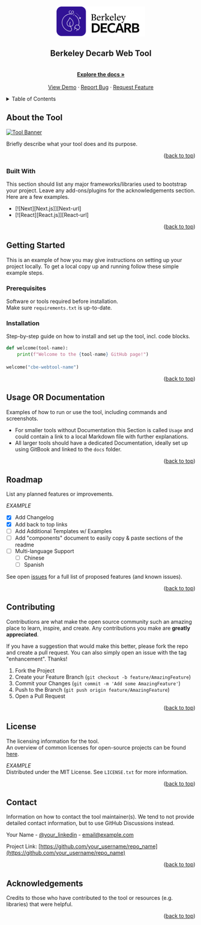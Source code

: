 <!-- PROJECT LOGO -->
<br />
<div align="center">
  <a href="https://github.com/CenterForTheBuiltEnvironment/cbe-tool-template">
    <img src="assets/img/logo-preliminary.png" alt="Decarb Tool Logo" width="auto" height="80">
  </a>

  <h2 align="center">Berkeley Decarb Web Tool</h2>

  <p align="center">
    <br />
    <a href="https://github.com/CenterForTheBuiltEnvironment/cbe-tool-template"><strong>Explore the docs »</strong></a>
    <br />
    <br />
    <a href="https://github.com/CenterForTheBuiltEnvironment/cbe-tool-template">View Demo</a>
    ·
    <a href="https://github.com/CenterForTheBuiltEnvironment/cbe-tool-template/issues/new?labels=bug&template=issue--bug-report.md">Report Bug</a>
    ·
    <a href="https://github.com/CenterForTheBuiltEnvironment/cbe-tool-template/issues/new?labels=enhancement&template=feature-request.md">Request Feature</a>


  </p>
</div>



<!-- TABLE OF CONTENTS -->
<details>
  <summary>Table of Contents</summary>
  <ol>
    <li>
      <a href="#about-the-tool">About the Tool</a>
      <ul>
        <li><a href="#built-with">Built With</a></li>
      </ul>
    </li>
    <li>
      <a href="#getting-started">Getting Started</a>
      <ul>
        <li><a href="#prerequisites">Prerequisites</a></li>
        <li><a href="#installation">Installation</a></li>
      </ul>
    </li>
    <li><a href="#usage">Usage</a></li>
    <li><a href="#roadmap">Roadmap</a></li>
    <li><a href="#contributing">Contributing</a></li>
    <li><a href="#license">License</a></li>
    <li><a href="#contact">Contact</a></li>
    <li><a href="#acknowledgments">Acknowledgments</a></li>
  </ol>
</details>


## About the Tool
[![Tool Banner](link-to-your-banner-image)](link-to-your-banner-image)

Briefly describe what your tool does and its purpose.

<p align="right">(<a href="#readme-top">back to top</a>)</p>

### Built With
This section should list any major frameworks/libraries used to bootstrap your project. Leave any add-ons/plugins for the acknowledgements section. Here are a few examples.

* [![Next][Next.js]][Next-url]
* [![React][React.js]][React-url]


<p align="right">(<a href="#readme-top">back to top</a>)</p>


<!-- GETTING STARTED -->
## Getting Started
This is an example of how you may give instructions on setting up your project locally.
To get a local copy up and running follow these simple example steps.


### Prerequisites
Software or tools required before installation. <br>
Make sure `requirements.txt` is up-to-date.

<!-- INSTALLATION CODE BLOCK -->



### Installation
Step-by-step guide on how to install and set up the tool, incl. code blocks.

```python
def welcome(tool-name):
    print(f"Welcome to the {tool-name} GitHub page!")

welcome("cbe-webtool-name")
```


<p align="right">(<a href="#readme-top">back to top</a>)</p>


<!-- USAGE EXAMPLES -->
## Usage OR Documentation
Examples of how to run or use the tool, including commands and screenshots. <br>
- For smaller tools without Documentation this Section is called `Usage` and could contain a link to a local Markdown file with further explanations.
- All larger tools should have a dedicated Documentation, ideally set up using GitBook and linked to the `docs` folder.

<p align="right">(<a href="#readme-top">back to top</a>)</p>



## Roadmap
List any planned features or improvements. <br>

_EXAMPLE_
- [x] Add Changelog
- [x] Add back to top links
- [ ] Add Additional Templates w/ Examples
- [ ] Add "components" document to easily copy & paste sections of the readme
- [ ] Multi-language Support
    - [ ] Chinese
    - [ ] Spanish

See open [issues](https://github.com/your-username/your-repo/issues) for a full list of proposed features (and known issues).

<p align="right">(<a href="#readme-top">back to top</a>)</p>



## Contributing
Contributions are what make the open source community such an amazing place to learn, inspire, and create. Any contributions you make are **greatly appreciated**.

If you have a suggestion that would make this better, please fork the repo and create a pull request. You can also simply open an issue with the tag "enhancement".
Thanks!

1. Fork the Project
2. Create your Feature Branch (`git checkout -b feature/AmazingFeature`)
3. Commit your Changes (`git commit -m 'Add some AmazingFeature'`)
4. Push to the Branch (`git push origin feature/AmazingFeature`)
5. Open a Pull Request

<p align="right">(<a href="#readme-top">back to top</a>)</p>



## License
The licensing information for the tool. <br>
An overview of common licenses for open-source projects can be found [here](https://choosealicense.com/licenses/).

_EXAMPLE_ <br>
Distributed under the MIT License. See `LICENSE.txt` for more information.

<p align="right">(<a href="#readme-top">back to top</a>)</p>



## Contact
Information on how to contact the tool maintainer(s).
We tend to not provide detailed contact information, but to use GitHub Discussions instead.

Your Name - [@your_linkedin](https://linkedin.com/your_username) - email@example.com

Project Link: [https://github.com/your_username/repo_name](https://github.com/your_username/repo_name)

<p align="right">(<a href="#readme-top">back to top</a>)</p>



## Acknowledgements
Credits to those who have contributed to the tool or resources (e.g. libraries) that were helpful.

<p align="right">(<a href="#readme-top">back to top</a>)</p>